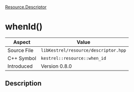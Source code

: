 [Resource.Descriptor](index)
# whenId()
| Aspect | Value |
| --- | --- |
| Source File | `libKestrel/resource/descriptor.hpp` |
| C++ Symbol | `kestrel::resource::when_id` |
| Introduced | Version 0.8.0 |
## Description

